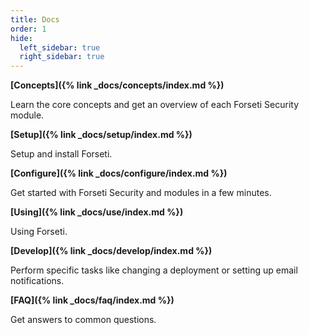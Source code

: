 ```yaml
---
title: Docs 
order: 1
hide: 
  left_sidebar: true
  right_sidebar: true
---
```

**[Concepts]({% link _docs/concepts/index.md %})**

Learn the core concepts and get an overview of each Forseti Security module.

**[Setup]({% link _docs/setup/index.md %})**

Setup and install Forseti.

**[Configure]({% link _docs/configure/index.md %})**

Get started with Forseti Security and modules in a few minutes.

**[Using]({% link _docs/use/index.md %})**

Using Forseti.

**[Develop]({% link _docs/develop/index.md %})**

Perform specific tasks like changing a deployment or setting up email
notifications.

**[FAQ]({% link _docs/faq/index.md %})**

Get answers to common questions.

